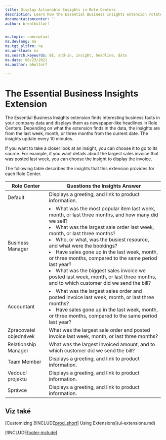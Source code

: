 ```yaml
---
title: Display Actionable Insights in Role Centers
description: Learn how the Essential Business Insights extension rotates a series of business insights on Role Centers.
documentationcenter: ''
author: brentholtorf


ms.topic: conceptual
ms.devlang: na
ms.tgt_pltfrm: na
ms.workload: na
ms.search.keywords: BI, add-in, insight, headline, data
ms.date: 06/23/2021
ms.author: bholtorf

---
```


# The Essential Business Insights Extension
The Essential Business Insights extension finds interesting business facts in your company data and displays them as newspaper-like headlines in Role Centers. Depending on what the extension finds in the data, the insights are from the last week, month, or three months from the current date. The insights update every 10 minutes.

If you want to take a closer look at an insight, you can choose it to go to its source. For example, if you want details about the largest sales invoice that was posted last week, you can choose the insight to display the invoice.

The following table describes the insights that this extension provides for each Role Center.

| Role Center | Questions the Insights Answer |
|----|-----|
| Default | Displays a greeting, and link to product information. |
| Business Manager | <li> What was the most popular item last week, month, or last three months, and how many did we sell?<br><li> What was the largest sale order last week, month, or last three months?<br><li> Who, or what, was the busiest resource, and what were the bookings?<br><li> Have sales gone up in the last week, month, or three months, compared to the same period last year?<br><li> What was the biggest sales invoice we posted last week, month, or last three months, and to which customer did we send the bill?</li> |
| Accountant | <li> What was the largest sales order and posted invoice last week, month, or last three months?<br><li> Have sales gone up in the last week, month, or three months, compared to the same period last year? |
| Zpracovatel objednávek | What was the largest sale order and posted invoice last week, month, or last three months? |
| Relationship Manager | What was the largest invoiced amount, and to which customer did we send the bill? |
| Team Member | Displays a greeting, and link to product information. |
| Vedoucí projektu | Displays a greeting, and link to product information. |
| Správce | Displays a greeting, and link to product information. |

## Viz také
[Customizing [!INCLUDE[prod_short](includes/prod_short.md)] Using Extensions](ui-extensions.md)


[!INCLUDE[footer-include](includes/footer-banner.md)]